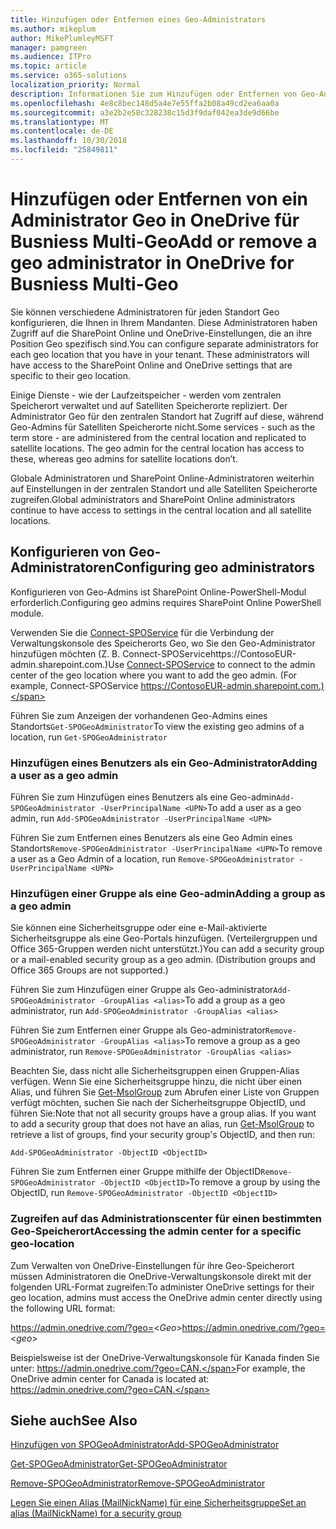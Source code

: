 ```yaml
---
title: Hinzufügen oder Entfernen eines Geo-Administrators
ms.author: mikeplum
author: MikePlumleyMSFT
manager: pamgreen
ms.audience: ITPro
ms.topic: article
ms.service: o365-solutions
localization_priority: Normal
description: Informationen Sie zum Hinzufügen oder Entfernen von Geo-Administrator in OneDrive for Business Multi-Geo.
ms.openlocfilehash: 4e8c8bec148d5a4e7e55ffa2b08a49cd2ea6aa0a
ms.sourcegitcommit: a3e2b2e58c328238c15d3f9daf042ea3de9d66be
ms.translationtype: MT
ms.contentlocale: de-DE
ms.lasthandoff: 10/30/2018
ms.locfileid: "25849811"
---
```

# <a name="add-or-remove-a-geo-administrator-in-onedrive-for-busniess-multi-geo"></a><span data-ttu-id="a246e-103">Hinzufügen oder Entfernen von ein Administrator Geo in OneDrive für Busniess Multi-Geo</span><span class="sxs-lookup"><span data-stu-id="a246e-103">Add or remove a geo administrator in OneDrive for Busniess Multi-Geo</span></span>

<span data-ttu-id="a246e-p101">Sie können verschiedene Administratoren für jeden Standort Geo konfigurieren, die Ihnen in Ihrem Mandanten. Diese Administratoren haben Zugriff auf die SharePoint Online und OneDrive-Einstellungen, die an ihre Position Geo spezifisch sind.</span><span class="sxs-lookup"><span data-stu-id="a246e-p101">You can configure separate administrators for each geo location that you have in your tenant. These administrators will have access to the SharePoint Online and OneDrive settings that are specific to their geo location.</span></span>

<span data-ttu-id="a246e-p102">Einige Dienste - wie der Laufzeitspeicher - werden vom zentralen Speicherort verwaltet und auf Satelliten Speicherorte repliziert. Der Administrator Geo für den zentralen Standort hat Zugriff auf diese, während Geo-Admins für Satelliten Speicherorte nicht.</span><span class="sxs-lookup"><span data-stu-id="a246e-p102">Some services - such as the term store - are administered from the central location and replicated to satellite locations. The geo admin for the central location has access to these, whereas geo admins for satellite locations don’t.</span></span>

<span data-ttu-id="a246e-108">Globale Administratoren und SharePoint Online-Administratoren weiterhin auf Einstellungen in der zentralen Standort und alle Satelliten Speicherorte zugreifen.</span><span class="sxs-lookup"><span data-stu-id="a246e-108">Global administrators and SharePoint Online administrators continue to have access to settings in the central location and all satellite locations.</span></span>

## <a name="configuring-geo-administrators"></a><span data-ttu-id="a246e-109">Konfigurieren von Geo-Administratoren</span><span class="sxs-lookup"><span data-stu-id="a246e-109">Configuring geo administrators</span></span>

<span data-ttu-id="a246e-110">Konfigurieren von Geo-Admins ist SharePoint Online-PowerShell-Modul erforderlich.</span><span class="sxs-lookup"><span data-stu-id="a246e-110">Configuring geo admins requires SharePoint Online PowerShell module.</span></span>

<span data-ttu-id="a246e-111">Verwenden Sie die [Connect-SPOService](https://docs.microsoft.com/powershell/module/sharepoint-online/Connect-SPOService) für die Verbindung der Verwaltungskonsole des Speicherorts Geo, wo Sie den Geo-Administrator hinzufügen möchten (Z. B. Connect-SPOServicehttps://ContosoEUR-admin.sharepoint.com.)</span><span class="sxs-lookup"><span data-stu-id="a246e-111">Use [Connect-SPOService](https://docs.microsoft.com/powershell/module/sharepoint-online/Connect-SPOService) to connect to the admin center of the geo location where you want to add the geo admin. (For example, Connect-SPOService  https://ContosoEUR-admin.sharepoint.com.)</span></span>

<span data-ttu-id="a246e-112">Führen Sie zum Anzeigen der vorhandenen Geo-Admins eines Standorts`Get-SPOGeoAdministrator`</span><span class="sxs-lookup"><span data-stu-id="a246e-112">To view the existing geo admins of a location, run `Get-SPOGeoAdministrator`</span></span>

### <a name="adding-a-user-as-a-geo-admin"></a><span data-ttu-id="a246e-113">Hinzufügen eines Benutzers als ein Geo-Administrator</span><span class="sxs-lookup"><span data-stu-id="a246e-113">Adding a user as a geo admin</span></span>

<span data-ttu-id="a246e-114">Führen Sie zum Hinzufügen eines Benutzers als eine Geo-admin`Add-SPOGeoAdministrator -UserPrincipalName <UPN>`</span><span class="sxs-lookup"><span data-stu-id="a246e-114">To add a user as a geo admin, run `Add-SPOGeoAdministrator -UserPrincipalName <UPN>`</span></span>

<span data-ttu-id="a246e-115">Führen Sie zum Entfernen eines Benutzers als eine Geo Admin eines Standorts`Remove-SPOGeoAdministrator -UserPrincipalName <UPN>`</span><span class="sxs-lookup"><span data-stu-id="a246e-115">To remove a user as a Geo Admin of a location, run  `Remove-SPOGeoAdministrator -UserPrincipalName <UPN>`</span></span>

### <a name="adding-a-group-as-a-geo-admin"></a><span data-ttu-id="a246e-116">Hinzufügen einer Gruppe als eine Geo-admin</span><span class="sxs-lookup"><span data-stu-id="a246e-116">Adding a group as a geo admin</span></span>

<span data-ttu-id="a246e-117">Sie können eine Sicherheitsgruppe oder eine e-Mail-aktivierte Sicherheitsgruppe als eine Geo-Portals hinzufügen. (Verteilergruppen und Office 365-Gruppen werden nicht unterstützt.)</span><span class="sxs-lookup"><span data-stu-id="a246e-117">You can add a security group or a mail-enabled security group as a geo admin. (Distribution groups and Office 365 Groups are not supported.)</span></span>

<span data-ttu-id="a246e-118">Führen Sie zum Hinzufügen einer Gruppe als Geo-administrator`Add-SPOGeoAdministrator -GroupAlias <alias>`</span><span class="sxs-lookup"><span data-stu-id="a246e-118">To add a group as a geo administrator, run `Add-SPOGeoAdministrator -GroupAlias <alias>`</span></span>

<span data-ttu-id="a246e-119">Führen Sie zum Entfernen einer Gruppe als Geo-administrator`Remove-SPOGeoAdministrator -GroupAlias <alias>`</span><span class="sxs-lookup"><span data-stu-id="a246e-119">To remove a group as a geo administrator, run `Remove-SPOGeoAdministrator -GroupAlias <alias>`</span></span>

<span data-ttu-id="a246e-p103">Beachten Sie, dass nicht alle Sicherheitsgruppen einen Gruppen-Alias verfügen. Wenn Sie eine Sicherheitsgruppe hinzu, die nicht über einen Alias, und führen Sie [Get-MsolGroup](https://docs.microsoft.com/en-us/powershell/module/msonline/get-msolgroup) zum Abrufen einer Liste von Gruppen verfügt möchten, suchen Sie nach der Sicherheitsgruppe ObjectID, und führen Sie:</span><span class="sxs-lookup"><span data-stu-id="a246e-p103">Note that not all security groups have a group alias. If you want to add a security group that does not have an alias, run [Get-MsolGroup](https://docs.microsoft.com/en-us/powershell/module/msonline/get-msolgroup) to retrieve a list of groups, find your security group's ObjectID, and then run:</span></span>

`Add-SPOGeoAdministrator -ObjectID <ObjectID>`

<span data-ttu-id="a246e-122">Führen Sie zum Entfernen einer Gruppe mithilfe der ObjectID`Remove-SPOGeoAdministrator -ObjectID <ObjectID>`</span><span class="sxs-lookup"><span data-stu-id="a246e-122">To remove a group by using the ObjectID, run `Remove-SPOGeoAdministrator -ObjectID <ObjectID>`</span></span>

### <a name="accessing-the-admin-center-for-a-specific-geo-location"></a><span data-ttu-id="a246e-123">Zugreifen auf das Administrationscenter für einen bestimmten Geo-Speicherort</span><span class="sxs-lookup"><span data-stu-id="a246e-123">Accessing the admin center for a specific geo-location</span></span>

<span data-ttu-id="a246e-124">Zum Verwalten von OneDrive-Einstellungen für ihre Geo-Speicherort müssen Administratoren die OneDrive-Verwaltungskonsole direkt mit der folgenden URL-Format zugreifen:</span><span class="sxs-lookup"><span data-stu-id="a246e-124">To administer OneDrive settings for their geo location, admins must access the OneDrive admin center directly using the following URL format:</span></span>

<span data-ttu-id="a246e-125">https://admin.onedrive.com/?geo=<*Geo*></span><span class="sxs-lookup"><span data-stu-id="a246e-125">https://admin.onedrive.com/?geo=<*geo*></span></span>

<span data-ttu-id="a246e-126">Beispielsweise ist der OneDrive-Verwaltungskonsole für Kanada finden Sie unter: https://admin.onedrive.com/?geo=CAN.</span><span class="sxs-lookup"><span data-stu-id="a246e-126">For example, the OneDrive admin center for Canada is located at: https://admin.onedrive.com/?geo=CAN.</span></span>

## <a name="see-also"></a><span data-ttu-id="a246e-127">Siehe auch</span><span class="sxs-lookup"><span data-stu-id="a246e-127">See Also</span></span>

[<span data-ttu-id="a246e-128">Hinzufügen von SPOGeoAdministrator</span><span class="sxs-lookup"><span data-stu-id="a246e-128">Add-SPOGeoAdministrator</span></span>](https://docs.microsoft.com/powershell/module/sharepoint-online/add-spogeoadministrator)

[<span data-ttu-id="a246e-129">Get-SPOGeoAdministrator</span><span class="sxs-lookup"><span data-stu-id="a246e-129">Get-SPOGeoAdministrator</span></span>](https://docs.microsoft.com/powershell/module/sharepoint-online/get-spogeoadministrator)

[<span data-ttu-id="a246e-130">Remove-SPOGeoAdministrator</span><span class="sxs-lookup"><span data-stu-id="a246e-130">Remove-SPOGeoAdministrator</span></span>](https://docs.microsoft.com/powershell/module/sharepoint-online/remove-spogeoadministrator)

[<span data-ttu-id="a246e-131">Legen Sie einen Alias (MailNickName) für eine Sicherheitsgruppe</span><span class="sxs-lookup"><span data-stu-id="a246e-131">Set an alias (MailNickName) for a security group</span></span>](https://docs.microsoft.com/en-us/powershell/module/azuread/set-azureadgroup)